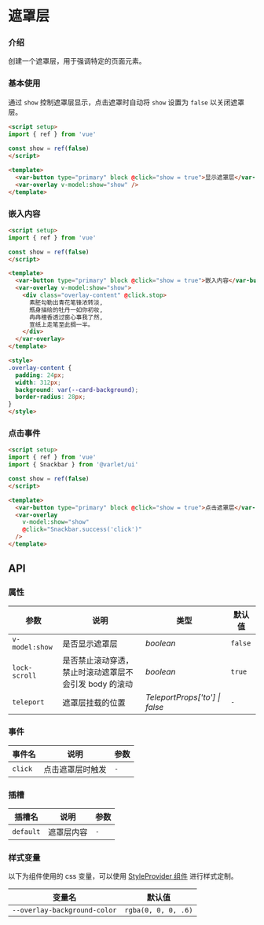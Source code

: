 # 遮罩层

### 介绍

创建一个遮罩层，用于强调特定的页面元素。


### 基本使用

通过 `show` 控制遮罩层显示，点击遮罩时自动将 `show` 设置为 `false` 以关闭遮罩层。

```html
<script setup>
import { ref } from 'vue'
  
const show = ref(false)
</script>

<template>
  <var-button type="primary" block @click="show = true">显示遮罩层</var-button>
  <var-overlay v-model:show="show" />
</template>
```

### 嵌入内容

```html
<script setup>
import { ref } from 'vue'

const show = ref(false)
</script>

<template>
  <var-button type="primary" block @click="show = true">嵌入内容</var-button>
  <var-overlay v-model:show="show">
    <div class="overlay-content" @click.stop>
      素胚勾勒出青花笔锋浓转淡, 
      瓶身描绘的牡丹一如你初妆, 
      冉冉檀香透过窗心事我了然, 
      宣纸上走笔至此搁一半。
    </div>
  </var-overlay>
</template>

<style>
.overlay-content {
  padding: 24px;
  width: 312px;
  background: var(--card-background);
  border-radius: 28px;
}
</style>
```

### 点击事件
```html
<script setup>
import { ref } from 'vue'
import { Snackbar } from '@varlet/ui'

const show = ref(false)
</script>

<template>
  <var-button type="primary" block @click="show = true">点击遮罩层</var-button>
  <var-overlay
    v-model:show="show"
    @click="Snackbar.success('click')"
  />
</template>
```

## API

### 属性

| 参数             | 说明                            | 类型                    | 默认值     |
|----------------|-------------------------------|-----------------------|---------|
| `v-model:show` | 是否显示遮罩层                       | _boolean_             | `false` |
| `lock-scroll`  | 是否禁止滚动穿透，禁止时滚动遮罩层不会引发 body 的滚动 | _boolean_             | `true`  |
| `teleport`     | 遮罩层挂载的位置                      | _TeleportProps['to'] \| false_ | `-`     |

### 事件

| 事件名     | 说明       | 参数  |
|---------|----------|-----|
| `click` | 点击遮罩层时触发 | `-` |

### 插槽

| 插槽名       | 说明    | 参数  |
|-----------|-------|-----|
| `default` | 遮罩层内容 | `-` |

### 样式变量

以下为组件使用的 css 变量，可以使用 [StyleProvider 组件](#/zh-CN/style-provider) 进行样式定制。

| 变量名                               | 默认值                 |
|-----------------------------------|---------------------|
| `--overlay-background-color` | `rgba(0, 0, 0, .6)` |

